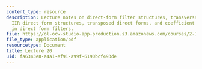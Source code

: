 ```yaml
---
content_type: resource
description: Lecture notes on direct-form filter structures, transversal FIR structure,
  IIR direct form structures, transposed direct forms, and coefficient sensitivity
  in direct form filters.
file: https://ol-ocw-studio-app-production.s3.amazonaws.com/courses/2-161-signal-processing-continuous-and-discrete-fall-2008/fa6343e8a4a1ef91a99f6190bcf493de_lecture_20.pdf
file_type: application/pdf
resourcetype: Document
title: Lecture 20
uid: fa6343e8-a4a1-ef91-a99f-6190bcf493de
---
```


